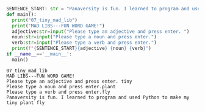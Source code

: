 ```python
SENTENCE_START: str = "Panaversity is fun. I learned to program and used Python to make my " # adjective noun verb
def main():
  print("07_tiny_mad_lib")
  print("MAD LIBS---FUN WORD GAME!")
  adjective:str=input("Please type an adjective and press enter. ")
  noun:str=input("Please type a noun and press enter.")
  verb:str=input("Please type a verb and press enter.")
  print(f"{SENTENCE_START}{adjective} {noun} {verb}")
if __name__=='__main__':
  main()
```

    07_tiny_mad_lib
    MAD LIBS---FUN WORD GAME!
    Please type an adjective and press enter. tiny
    Please type a noun and press enter.plant
    Please type a verb and press enter.fly
    Panaversity is fun. I learned to program and used Python to make my tiny plant fly
    
